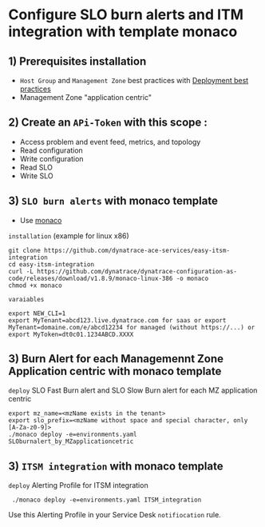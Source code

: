 # Configure SLO burn alerts and ITM integration with template monaco


## 1) Prerequisites installation

- `Host Group` and `Management Zone` best practices with [Deployment best practices](https://github.com/dynatrace-ace-services/quickstart-ace-configurator)
-  Management Zone "application centric"

## 2) Create an `APi-Token` with this scope :

 - Access problem and event feed, metrics, and topology
 - Read configuration 
 - Write configuration
 - Read SLO
 - Write SLO
 
## 3)  `SLO burn alerts` with monaco template
 - Use [monaco](https://dynatrace-oss.github.io/dynatrace-monitoring-as-code/)
 
 `installation` (example for linux x86)
 
    git clone https://github.com/dynatrace-ace-services/easy-itsm-integration
    cd easy-itsm-integration
    curl -L https://github.com/dynatrace/dynatrace-configuration-as-code/releases/download/v1.8.9/monaco-linux-386 -o monaco
    chmod +x monaco
       
`varaiables`

    export NEW_CLI=1
    export MyTenant=abcd123.live.dynatrace.com for saas or export MyTenant=domaine.com/e/abcd12234 for managed (without https://...) or 
    export MyToken=dt0c01.1234ABCD.XXXX

## 3) Burn Alert for each Managemennt Zone Application centric with monaco template  

`deploy` SLO Fast Burn alert and SLO Slow Burn alert for each MZ application centric  

	export mz_name=<mzName exists in the tenant>
	export slo_prefix=<mzName without space and special character, only [A-Za-z0-9]>
    ./monaco deploy -e=environments.yaml SLOburnalert_by_MZapplicationcetric
       
## 3) `ITSM integration` with monaco template  

`deploy` Alerting Profile for ITSM integration

     ./monaco deploy -e=environments.yaml ITSM_integration


Use this Alerting Profile in your Service Desk `notifiocation` rule. 

